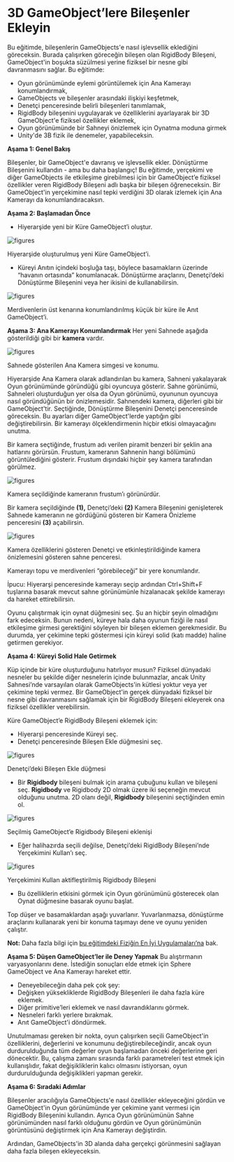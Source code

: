 # 3D GameObject’lere Bileşenler Ekleyin

Bu eğitimde, bileşenlerin GameObjects'e nasıl işlevsellik eklediğini göreceksin. Burada çalışırken göreceğin bileşen olan RigidBody Bileşeni, GameObject'in boşukta süzülmesi yerine fiziksel bir nesne gibi davranmasını sağlar. Bu eğitimde:

- Oyun görünümünde eylemi görüntülemek için Ana Kamerayı konumlandırmak,
- GameObjects ve bileşenler arasındaki ilişkiyi keşfetmek,
- Denetçi penceresinde belirli bileşenleri tanımlamak,
- RigidBody bileşenini uygulayarak ve özelliklerini ayarlayarak bir 3D GameObject'e fiziksel özellikler eklemek,
- Oyun görünümünde bir Sahneyi önizlemek için Oynatma moduna girmek
- Unity'de 3B fizik ile denemeler, 
yapabileceksin.

**Aşama 1: Genel Bakış**

Bileşenler, bir GameObject'e davranış ve işlevsellik ekler. Dönüştürme Bileşenini kullandın - ama bu daha başlangıç! Bu eğitimde, yerçekimi ve diğer GameObjects ile etkileşime girebilmesi için bir GameObject’e fiziksel özellikler veren RigidBody Bileşeni adlı başka bir bileşen öğreneceksin. Bir GameObject'in yerçekimine nasıl tepki verdiğini 3D olarak izlemek için Ana Kamerayı da konumlandıracaksın.

**Aşama 2: Başlamadan Önce**
- Hiyerarşide yeni bir Küre GameObject’i oluştur.

![figures](https://github.com/Kodluyoruz/taskforce/blob/main/unity-essentials/add-components-3D-gameObjects/figures/B.2.3-1.png?raw=true)

Hiyerarşide oluşturulmuş yeni Küre GameObject’i.
- Küreyi Anıtın içindeki boşluğa taşı, böylece basamakların üzerinde “havanın ortasında” konumlanacak. Dönüştürme araçlarını, Denetçi’deki Dönüştürme Bileşenini veya her ikisini de kullanabilirsin.

![figures](https://raw.githubusercontent.com/Kodluyoruz/taskforce/main/unity-essentials/add-components-3D-gameObjects/figures/B.2.3-2.png)

Merdivenlerin üst kenarına konumlandırılmış küçük bir küre ile Anıt GameObject’i.

**Aşama 3: Ana Kamerayı Konumlandırmak**
Her yeni Sahnede aşağıda gösterildiği gibi bir **kamera** vardır.

![figures](https://raw.githubusercontent.com/Kodluyoruz/taskforce/main/unity-essentials/add-components-3D-gameObjects/figures/B.2.3-3.png)

Sahnede gösterilen Ana Kamera simgesi ve konumu.

Hiyerarşide Ana Kamera olarak adlandırılan bu kamera, Sahneni yakalayarak Oyun görünümünde göründüğü gibi oyuncuya gösterir. Sahne görünümü, Sahneleri oluşturduğun yer olsa da Oyun görünümü, oyununun oyuncuya nasıl göründüğünün bir önizlemesidir.
Sahnendeki kamera, diğerleri gibi bir GameObject'tir. Seçtiğinde, Dönüştürme Bileşenini Denetçi penceresinde göreceksin. Bu ayarları diğer GameObject'lerde yaptığın gibi değiştirebilirsin. Bir kamerayı ölçeklendirmenin hiçbir etkisi olmayacağını unutma.

Bir kamera seçtiğinde, frustum adı verilen piramit benzeri bir şeklin ana hatlarını görürsün. Frustum, kameranın Sahnenin hangi bölümünü görüntülediğini gösterir. Frustum dışındaki hiçbir şey kamera tarafından görülmez.

![figures](https://raw.githubusercontent.com/Kodluyoruz/taskforce/main/unity-essentials/add-components-3D-gameObjects/figures/B.2.3-4.png)

Kamera seçildiğinde kameranın frustum’ı görünürdür.
 
Bir kamera seçildiğinde **(1),** Denetçi’deki **(2)** Kamera Bileşenini genişleterek Sahnede kameranın ne gördüğünü gösteren bir Kamera Önizleme penceresini **(3)** açabilirsin.

![figures](https://raw.githubusercontent.com/Kodluyoruz/taskforce/main/unity-essentials/add-components-3D-gameObjects/figures/B.2.3-5.png)

Kamera özelliklerini gösteren Denetçi ve etkinleştirildiğinde kamera önizlemesini gösteren sahne penceresi.

Kamerayı topu ve merdivenleri “görebileceği” bir yere konumlandır.

İpucu: Hiyerarşi penceresinde kamerayı seçip ardından Ctrl+Shift+F tuşlarına basarak mevcut sahne görünümünle hizalanacak şekilde kamerayı da hareket ettirebilirsin.

Oyunu çalıştırmak için oynat düğmesini seç. Şu an hiçbir şeyin olmadığını fark edeceksin. Bunun nedeni, küreye hala daha oyunun fiziği ile nasıl etkileşime girmesi gerektiğini söyleyen bir bileşen eklemen gerekmesidir. Bu durumda, yer çekimine tepki göstermesi için küreyi solid (katı madde) haline getirmen gerekiyor.

**Aşama 4: Küreyi Solid Hale Getirmek**

Küp içinde bir küre oluşturduğunu hatırlıyor musun? Fiziksel dünyadaki nesneler bu şekilde diğer nesnelerin içinde bulunmazlar, ancak Unity Sahnesi’nde varsayılan olarak GameObjects'in kütlesi yoktur veya yer çekimine tepki vermez. Bir GameObject'in gerçek dünyadaki fiziksel bir nesne gibi davranmasını sağlamak için bir RigidBody Bileşeni ekleyerek ona fiziksel özellikler verebilirsin.

Küre GameObject’e RigidBody Bileşeni eklemek için:

- Hiyerarşi penceresinde Küreyi seç. 
- Denetçi penceresinde Bileşen Ekle düğmesini seç.

![figures](https://raw.githubusercontent.com/Kodluyoruz/taskforce/main/unity-essentials/add-components-3D-gameObjects/figures/B.2.3-6.png)

Denetçi’deki Bileşen Ekle düğmesi

- Bir **Rigidbody** bileşeni bulmak için arama çubuğunu kullan ve bileşeni seç. **Rigidbody** ve Rigidbody 2D olmak üzere iki seçeneğin mevcut olduğunu unutma. 2D olanı değil, **Rigidbody** bileşenini seçtiğinden emin ol.

![figures](https://raw.githubusercontent.com/Kodluyoruz/taskforce/main/unity-essentials/add-components-3D-gameObjects/figures/B.2.3-7.png)

Seçilmiş GameObject’e Rigidbody Bileşeni eklenişi

- Eğer halihazırda seçili değilse, Denetçi’deki RigidBody Bileşeni’nde Yerçekimini Kullan’ı seç. 

![figures](https://raw.githubusercontent.com/Kodluyoruz/taskforce/main/unity-essentials/add-components-3D-gameObjects/figures/B.2.3-8.png)

Yerçekimini Kullan aktifleştirilmiş Rigidbody Bileşeni

- Bu özelliklerin etkisini görmek için Oyun görünümünü gösterecek olan Oynat düğmesine basarak oyunu başlat.

Top düşer ve basamaklardan aşağı yuvarlanır. Yuvarlanmazsa, dönüştürme araçlarını kullanarak yeni bir konuma taşımayı dene ve oyunu yeniden çalıştır.

**Not:** Daha fazla bilgi için [bu eğitimdeki Fiziğin En İyi Uygulamaları’na](https://learn.unity.com/tutorial/physics-best-practices) bak.

**Aşama 5: Düşen GameObject’ler ile Deney Yapmak**
Bu alıştırmanın varyasyonlarını dene. İstediğin sonuçları elde etmek için Sphere GameObject ve Ana Kamerayı hareket ettir.

- Deneyebileceğin daha pek çok şey:
- Değişken yüksekliklerde RigidBody Bileşenleri ile daha fazla küre eklemek.
- Diğer primitive’leri eklemek ve nasıl davrandıklarını görmek.
- Nesneleri farklı yerlere bırakmak.
- Anıt GameObject'i döndürmek.

Unutulmaması gereken bir nokta, oyun çalışırken seçili GameObject'in özelliklerini, değerlerini ve konumunu değiştirebileceğindir, ancak oyun durdurulduğunda tüm değerler oyun başlamadan önceki değerlerine geri dönecektir. Bu, çalışma zamanı sırasında farklı parametreleri test etmek için kullanışlıdır, fakat değişikliklerin kalıcı olmasını istiyorsan, oyun durdurulduğunda değişiklikleri yapman gerekir.

**Aşama 6: Sıradaki Adımlar**

Bileşenler aracılığıyla GameObjects'e nasıl özellikler ekleyeceğini gördün ve GameObject'in Oyun görünümünde yer çekimine yanıt vermesi için RigidBody Bileşenini kullandın. Ayrıca Oyun görünümünün Sahne görünümünden nasıl farklı olduğunu gördün ve Oyun görünümünün görüntüsünü değiştirmek için Ana Kamerayı değiştirdin.

Ardından, GameObjects'in 3D alanda daha gerçekçi görünmesini sağlayan daha fazla bileşen ekleyeceksin.







